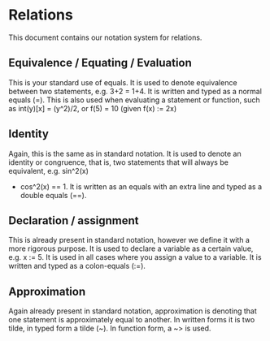 # Relations

This document contains our notation system for relations.

## Equivalence / Equating / Evaluation

This is your standard use of equals. It is used to denote equivalence between two statements,
e.g. 3+2 = 1+4. It is written and typed as a normal equals (=). This is also used when evaluating
a statement or function, such as int(y)[x] = (y^2)/2, or f(5) = 10 (given f(x) := 2x)

## Identity

Again, this is the same as in standard notation. It is used to denote an identity or
congruence, that is, two statements that will always be equivalent, e.g. sin^2(x)
+ cos^2(x) == 1. It is written as an equals with an extra line and typed as a double
equals (==).

## Declaration / assignment

This is already present in standard notation, however we define it with a more rigorous
purpose. It is used to declare a variable as a certain value, e.g. x := 5. It is used
in all cases where you assign a value to a variable. It is written and typed
as a colon-equals (:=). 

## Approximation

Again already present in standard notation, approximation is denoting that one
statement is approximately equal to another. In written forms it is two tilde, 
in typed form a tilde (~). In function form, a ~> is used.
